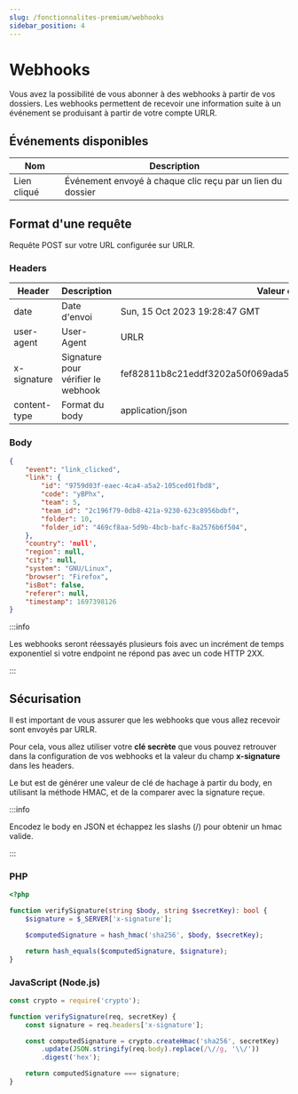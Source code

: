 ```yaml
---
slug: /fonctionnalites-premium/webhooks
sidebar_position: 4
---
```


# Webhooks

Vous avez la possibilité de vous abonner à des webhooks à partir de vos dossiers.
Les webhooks permettent de recevoir une information suite à un événement se produisant à partir de votre compte URLR.

## Événements disponibles

| Nom | Description |
|-----|-------------|
| Lien cliqué | Événement envoyé à chaque clic reçu par un lien du dossier |

## Format d'une requête

Requête POST sur votre URL configurée sur URLR.

### Headers

| Header | Description | Valeur d'exemple |
|--------|-------------|---------------|
| date | Date d'envoi | Sun, 15 Oct 2023 19:28:47 GMT |
| user-agent | User-Agent | URLR |
| x-signature | Signature pour vérifier le webhook | fef82811b8c21eddf3202a50f069ada534bdb0263508b122d24a878d005dc26a |
| content-type | Format du body | application/json |

### Body

```json
{
    "event": "link_clicked",
    "link": {
        "id": "9759d03f-eaec-4ca4-a5a2-105ced01fbd8",
        "code": "yBPhx",
        "team": 5,
        "team_id": "2c196f79-0db8-421a-9230-623c8956bdbf",
        "folder": 10,
        "folder_id": "469cf8aa-5d9b-4bcb-bafc-8a2576b6f504",
    },
    "country": 'null',
    "region": null,
    "city": null,
    "system": "GNU/Linux",
    "browser": "Firefox",
    "isBot": false,
    "referer": null,
    "timestamp": 1697398126
}
```
:::info

Les webhooks seront réessayés plusieurs fois avec un incrément de temps exponentiel si votre endpoint ne répond pas avec un code HTTP 2XX.

:::

## Sécurisation

Il est important de vous assurer que les webhooks que vous allez recevoir sont envoyés par URLR.

Pour cela, vous allez utiliser votre **clé secrète** que vous pouvez retrouver dans la configuration de vos webhooks et la valeur du champ **x-signature** dans les headers.

Le but est de générer une valeur de clé de hachage à partir du body, en utilisant la méthode HMAC, et de la comparer avec la signature reçue.

:::info

Encodez le body en JSON et échappez les slashs (/) pour obtenir un hmac valide.

:::

### PHP

```php
<?php

function verifySignature(string $body, string $secretKey): bool {
    $signature = $_SERVER['x-signature'];

    $computedSignature = hash_hmac('sha256', $body, $secretKey);

    return hash_equals($computedSignature, $signature);
}
```

### JavaScript (Node.js)

```js
const crypto = require('crypto');

function verifySignature(req, secretKey) {
    const signature = req.headers['x-signature'];

    const computedSignature = crypto.createHmac('sha256', secretKey)
        .update(JSON.stringify(req.body).replace(/\//g, '\\/'))
        .digest('hex');

    return computedSignature === signature;
}
```